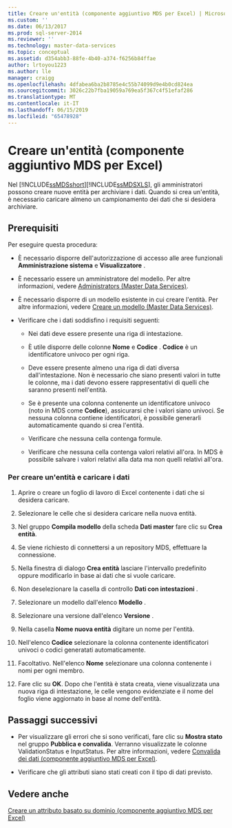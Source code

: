 ```yaml
---
title: Creare un'entità (componente aggiuntivo MDS per Excel) | Microsoft Docs
ms.custom: ''
ms.date: 06/13/2017
ms.prod: sql-server-2014
ms.reviewer: ''
ms.technology: master-data-services
ms.topic: conceptual
ms.assetid: d354abb3-88fe-4b40-a374-f6256b84ffae
author: lrtoyou1223
ms.author: lle
manager: craigg
ms.openlocfilehash: 4dfabea6ba2b8785e4c55b74099d9e4b0cd824ea
ms.sourcegitcommit: 3026c22b7fba19059a769ea5f367c4f51efaf286
ms.translationtype: MT
ms.contentlocale: it-IT
ms.lasthandoff: 06/15/2019
ms.locfileid: "65478928"
---
```

# <a name="create-an-entity-mds-add-in-for-excel"></a>Creare un'entità (componente aggiuntivo MDS per Excel)
  Nel [!INCLUDE[ssMDSshort](../../includes/ssmdsshort-md.md)][!INCLUDE[ssMDSXLS](../../includes/ssmdsxls-md.md)], gli amministratori possono creare nuove entità per archiviare i dati. Quando si crea un'entità, è necessario caricare almeno un campionamento dei dati che si desidera archiviare.  
  
## <a name="prerequisites"></a>Prerequisiti  
 Per eseguire questa procedura:  
  
-   È necessario disporre dell'autorizzazione di accesso alle aree funzionali **Amministrazione sistema** e **Visualizzatore** .  
  
-   È necessario essere un amministratore del modello. Per altre informazioni, vedere [Administrators &#40;Master Data Services&#41;](../administrators-master-data-services.md).  
  
-   È necessario disporre di un modello esistente in cui creare l'entità. Per altre informazioni, vedere [Creare un modello &#40;Master Data Services&#41;](../create-a-model-master-data-services.md).  
  
-   Verificare che i dati soddisfino i requisiti seguenti:  
  
    -   Nei dati deve essere presente una riga di intestazione.  
  
    -   È utile disporre delle colonne **Nome** e **Codice** . **Codice** è un identificatore univoco per ogni riga.  
  
    -   Deve essere presente almeno una riga di dati diversa dall'intestazione. Non è necessario che siano presenti valori in tutte le colonne, ma i dati devono essere rappresentativi di quelli che saranno presenti nell'entità.  
  
    -   Se è presente una colonna contenente un identificatore univoco (noto in MDS come **Codice**), assicurarsi che i valori siano univoci. Se nessuna colonna contiene identificatori, è possibile generarli automaticamente quando si crea l'entità.  
  
    -   Verificare che nessuna cella contenga formule.  
  
    -   Verificare che nessuna cella contenga valori relativi all'ora. In MDS è possibile salvare i valori relativi alla data ma non quelli relativi all'ora.  
  
### <a name="to-create-an-entity-and-load-data"></a>Per creare un'entità e caricare i dati  
  
1.  Aprire o creare un foglio di lavoro di Excel contenente i dati che si desidera caricare.  
  
2.  Selezionare le celle che si desidera caricare nella nuova entità.  
  
3.  Nel gruppo **Compila modello** della scheda **Dati master** fare clic su **Crea entità**.  
  
4.  Se viene richiesto di connettersi a un repository MDS, effettuare la connessione.  
  
5.  Nella finestra di dialogo **Crea entità** lasciare l'intervallo predefinito oppure modificarlo in base ai dati che si vuole caricare.  
  
6.  Non deselezionare la casella di controllo **Dati con intestazioni** .  
  
7.  Selezionare un modello dall'elenco **Modello** .  
  
8.  Selezionare una versione dall'elenco **Versione** .  
  
9. Nella casella **Nome nuova entità** digitare un nome per l'entità.  
  
10. Nell'elenco **Codice** selezionare la colonna contenente identificatori univoci o codici generatati automaticamente.  
  
11. Facoltativo. Nell'elenco **Nome** selezionare una colonna contenente i nomi per ogni membro.  
  
12. Fare clic su **OK**. Dopo che l'entità è stata creata, viene visualizzata una nuova riga di intestazione, le celle vengono evidenziate e il nome del foglio viene aggiornato in base al nome dell'entità.  
  
## <a name="next-steps"></a>Passaggi successivi  
  
-   Per visualizzare gli errori che si sono verificati, fare clic su **Mostra stato** nel gruppo **Pubblica e convalida**. Verranno visualizzate le colonne ValidationStatus e InputStatus. Per altre informazioni, vedere [Convalida dei dati &#40;componente aggiuntivo MDS per Excel&#41;](validating-data-mds-add-in-for-excel.md).  
  
-   Verificare che gli attributi siano stati creati con il tipo di dati previsto.  
  
## <a name="see-also"></a>Vedere anche  
 [Creare un attributo basato su dominio &#40;componente aggiuntivo MDS per Excel&#41;](create-a-domain-based-attribute-mds-add-in-for-excel.md)  
  
  
